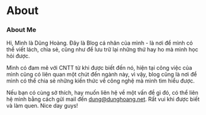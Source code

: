 # About


### About Me

Hi, Mình là Dũng Hoàng. Đây là Blog cá nhân của mình - là nơi để mình có thể viết lách, chia sẻ, cũng như để lưu trữ lại những thứ hay ho mà mình học hỏi được. 

Mình có đam mê với CNTT từ khi được biết đến nó, hiện tại công việc của mình cũng có liên quan một chút đến ngành này, vì vậy, blog cũng là nơi để mình có thể chia sẻ những kiến thức về công nghệ mà mình tìm hiểu được.

Nếu bạn có cùng sở thích, hay muốn liên hệ về một vấn đề gì đó, có thể liên hệ mình bằng cách gửi mail đến <a href="mailto:dung@dunghoang.net">dung@dunghoang.net</a>. Rất vui khi được biết và làm quen. Nice day guys!

<!-- <h3>Contact Me</h3>

<div class="contact">
  <form name="contact" class="contact-form" data-netlify="true" method="POST">
    <div class="contact-form-group">
      <label for="name" class="contact-form-label">Your Name</label>
      <input id="name" type="text" class="contact-form-input" placeholder="Tên của bạn"/>
    </div>
    <div class="contact-form-group">
      <label for="email" class="contact-form-label">Your Email</label>
      <input id="email" type="email" class="contact-form-input" placeholder="Email của bạn"/>
    </div>
    <div class="contact-form-group">
      <label for="message" class="contact-form-label">Your Message</label>
      <textarea name="message" id="message" class="contact-form-area" placeholder="Nhập nội dung liên hệ..."></textarea>
    </div>
    <button type="submit" class="contact-form-submit">Send Message</button>
  </form>
</div> -->

<!-- <style>
  .contact {
   max-width: 45rem;
}

.contact-heading {
   color: #4d49ba;
   font-weight: bold;
   font-size: 3rem;
   margin-bottom: 2rem;
}

.contact-notice {
   font-weight: 300;
   line-height: 1.6;
   color: #7e95cc;
   margin-bottom: 3rem;
}

.contact-form-group {
   margin-bottom: 2rem;
}

.contact-form-label {
   
   display: inline-block;
   margin-bottom: 1rem;
   font-weight: 500;
}

.contact-form-input,
          .contact-form-area {
   
   display: block;
   width: 100%;
   padding: 1rem;
   background-color: #f5f6fd;
   border: 0;
   outline: none;
   resize: none;
}

.contact-form-input::-webkit-input-placeholder,
          .contact-form-area::-webkit-input-placeholder {
   color: #b2bada;
   font-size: 14px;
}


.contact-form-area {
   min-height: 16rem;
   line-height: 1.6;
}

.contact-form-submit {
   color: white;
   padding: 1rem;
   width: 100%;
   max-width: 20rem;
   border-radius: 2rem;
   border: 0;
   outline: none;
   cursor: pointer;
   text-align: center;
   font-weight: 500;
   font-size: 14px;
   white-space: nowrap;
   letter-spacing: 1px;
   background-color: #002538;
   box-shadow: 0 10px 20px 0 rgba(123, 120, 248, 0.5);
}

.contact-form-area::-webkit-scrollbar {
   width: 5px;
}

.contact-form-area::-webkit-scrollbar-track {
   border-radius: 3rem;
   background-color: #eee;
}

.contact-form-area::-webkit-scrollbar-thumb {
   border-radius: 3rem;
   background-color: #7b78f8;
}
</style> -->
